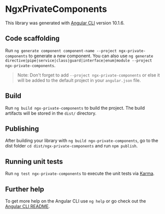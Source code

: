 # NgxPrivateComponents

This library was generated with [Angular CLI](https://github.com/angular/angular-cli) version 10.1.6.

## Code scaffolding

Run `ng generate component component-name --project ngx-private-components` to generate a new component. You can also use `ng generate directive|pipe|service|class|guard|interface|enum|module --project ngx-private-components`.
> Note: Don't forget to add `--project ngx-private-components` or else it will be added to the default project in your `angular.json` file. 

## Build

Run `ng build ngx-private-components` to build the project. The build artifacts will be stored in the `dist/` directory.

## Publishing

After building your library with `ng build ngx-private-components`, go to the dist folder `cd dist/ngx-private-components` and run `npm publish`.

## Running unit tests

Run `ng test ngx-private-components` to execute the unit tests via [Karma](https://karma-runner.github.io).

## Further help

To get more help on the Angular CLI use `ng help` or go check out the [Angular CLI README](https://github.com/angular/angular-cli/blob/master/README.md).
